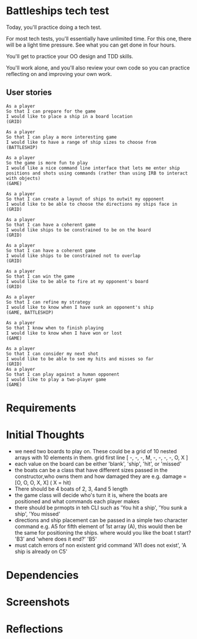 # Battleships tech test

Today, you'll practice doing a tech test.

For most tech tests, you'll essentially have unlimited time.  For this one, there will be a light time pressure.  See what you can get done in four hours.

You'll get to practice your OO design and TDD skills.

You'll work alone, and you'll also review your own code so you can practice reflecting on and improving your own work.

## User stories

```
As a player
So that I can prepare for the game
I would like to place a ship in a board location
(GRID)

As a player
So that I can play a more interesting game
I would like to have a range of ship sizes to choose from
(BATTLESHIP)

As a player
So the game is more fun to play
I would like a nice command line interface that lets me enter ship positions and shots using commands (rather than using IRB to interact with objects)
(GAME)

As a player
So that I can create a layout of ships to outwit my opponent
I would like to be able to choose the directions my ships face in
(GRID)

As a player
So that I can have a coherent game
I would like ships to be constrained to be on the board
(GRID)

As a player
So that I can have a coherent game
I would like ships to be constrained not to overlap
(GRID)

As a player
So that I can win the game
I would like to be able to fire at my opponent's board
(GRID)

As a player
So that I can refine my strategy
I would like to know when I have sunk an opponent's ship
(GAME, BATTLESHIP)

As a player
So that I know when to finish playing
I would like to know when I have won or lost
(GAME)

As a player
So that I can consider my next shot
I would like to be able to see my hits and misses so far
(GRID)
As a player
So that I can play against a human opponent
I would like to play a two-player game
(GAME)
```

# Requirements

# Initial Thoughts
- we need two boards to play on. These could be a grid of 10 nested arrays with 10 elements in them. grid first line [ -, -, -, M, -, -, -, -, O, X ]
- each value on the board can be either 'blank', 'ship', 'hit', or 'missed'
- the boats can be a class that have different sizes passed in the constructor,who owns them and how damaged they are e.g. damage = [O, O, O, X, X] ( X = hit)
- There should be 4 boats of 2, 3, 4and 5 length 
- the game class will decide who's turn it is, where the boats are positioned and what commands each player makes
- there should be prmopts in teh CLI such as 'You hit a ship', 'You sunk a ship', 'You missed'
- directions and ship placement can be passed in a simple two character command e.g. A5 for fifth element of 1st array (A),
  this would then be the same for positioning the ships. where would you like the boat t start? 'B3' and 'where does it end?' 'B5'
- must catch errors of non existent grid command 'A11 does not exist', 'A ship is already on C5'

# Dependencies

# Screenshots

# Reflections

